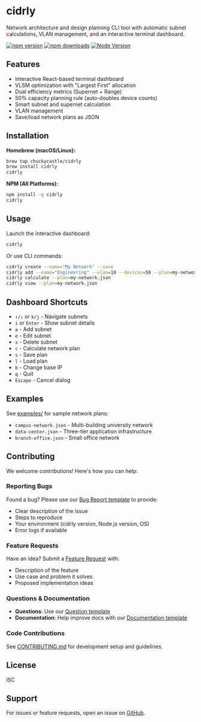 # cidrly

Network architecture and design planning CLI tool with automatic subnet calculations, VLAN management, and an interactive terminal dashboard.

[![npm version](https://img.shields.io/npm/v/cidrly)](https://www.npmjs.com/package/cidrly)
[![npm downloads](https://img.shields.io/npm/dm/cidrly)](https://www.npmjs.com/package/cidrly)
[![Node Version](https://img.shields.io/node/v/cidrly)](https://nodejs.org)

## Features

- Interactive React-based terminal dashboard
- VLSM optimization with "Largest First" allocation
- Dual efficiency metrics (Supernet + Range)
- 50% capacity planning rule (auto-doubles device counts)
- Smart subnet and supernet calculation
- VLAN management
- Save/load network plans as JSON

## Installation

**Homebrew (macOS/Linux):**

```bash
brew tap chuckycastle/cidrly
brew install cidrly
cidrly
```

**NPM (All Platforms):**

```bash
npm install -g cidrly
cidrly
```

## Usage

Launch the interactive dashboard:

```bash
cidrly
```

Or use CLI commands:

```bash
cidrly create --name="My Network" --save
cidrly add --name="Engineering" --vlan=10 --devices=50 --plan=my-network.json
cidrly calculate --plan=my-network.json
cidrly view --plan=my-network.json
```

## Dashboard Shortcuts

- `↑/↓` or `k/j` - Navigate subnets
- `i` or `Enter` - Show subnet details
- `a` - Add subnet
- `e` - Edit subnet
- `x` - Delete subnet
- `c` - Calculate network plan
- `s` - Save plan
- `l` - Load plan
- `b` - Change base IP
- `q` - Quit
- `Escape` - Cancel dialog

## Examples

See [examples/](examples/) for sample network plans:

- `campus-network.json` - Multi-building university network
- `data-center.json` - Three-tier application infrastructure
- `branch-office.json` - Small office network

## Contributing

We welcome contributions! Here's how you can help:

### Reporting Bugs

Found a bug? Please use our [Bug Report template](https://github.com/chuckycastle/cidrly/issues/new?template=bug_report.yml) to provide:

- Clear description of the issue
- Steps to reproduce
- Your environment (cidrly version, Node.js version, OS)
- Error logs if available

### Feature Requests

Have an idea? Submit a [Feature Request](https://github.com/chuckycastle/cidrly/issues/new?template=feature_request.yml) with:

- Description of the feature
- Use case and problem it solves
- Proposed implementation ideas

### Questions & Documentation

- **Questions**: Use our [Question template](https://github.com/chuckycastle/cidrly/issues/new?template=question.yml)
- **Documentation**: Help improve docs with our [Documentation template](https://github.com/chuckycastle/cidrly/issues/new?template=documentation.yml)

### Code Contributions

See [CONTRIBUTING.md](CONTRIBUTING.md) for development setup and guidelines.

## License

ISC

## Support

For issues or feature requests, open an issue on [GitHub](https://github.com/chuckycastle/cidrly/issues).
